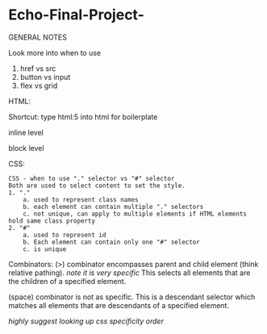 # Echo-Final-Project-

GENERAL NOTES

Look more into when to use

1. href vs src
2. button vs input
3. flex vs grid

HTML:

Shortcut: type html:5 into html for boilerplate

<span> inline level

<div> block level

CSS:

    CSS - when to use "." selector vs "#" selector
    Both are used to select content to set the style.
    1. "."
        a. used to represent class names
        b. each element can contain multiple "." selectors
        c. not unique, can apply to multiple elements if HTML elements hold same class property
    2. "#"
        a. used to represent id
        b. Each element can contain only one "#" selector
        c. is unique

Combinators:
(>) combinator encompasses parent and child element (think relative pathing). _note it is very specific_ This selects all elements that are the children of a specified element.

(space) combinator is not as specific. This is a descendant selector which matches all elements that are descendants of a specified element.

_highly suggest looking up css specificity order_
